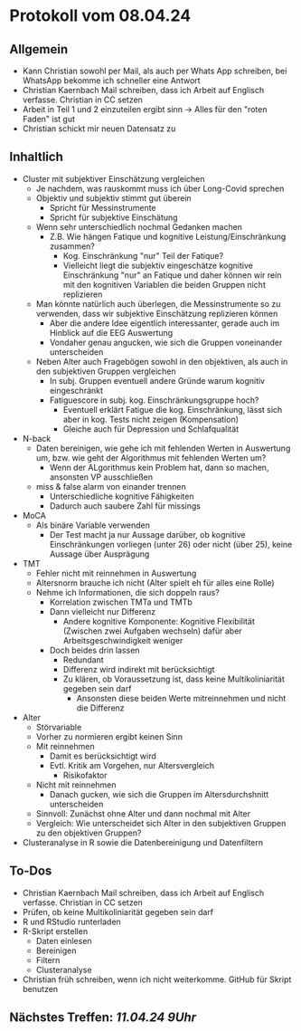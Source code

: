 # Protokoll vom 08.04.24

## Allgemein
- Kann Christian sowohl per Mail, als auch per Whats App schreiben, bei WhatsApp bekomme ich schneller eine Antwort
- Christian Kaernbach Mail schreiben, dass ich Arbeit auf Englisch verfasse. Christian in CC setzen
- Arbeit in Teil 1 und 2 einzuteilen ergibt sinn -> Alles für den "roten Faden" ist gut
- Christian schickt mir neuen Datensatz zu
## Inhaltlich
- Cluster mit subjektiver Einschätzung vergleichen
  - Je nachdem, was rauskommt muss ich über Long-Covid sprechen
  - Objektiv und subjektiv stimmt gut überein
    - Spricht für Messinstrumente
    - Spricht für subjektive Einschätung
  - Wenn sehr unterschiedlich nochmal Gedanken machen
    - Z.B. Wie hängen Fatique und kognitive Leistung/Einschränkung zusammen?
      - Kog. Einschränkung "nur" Teil der Fatique?
      - Vielleicht liegt die subjektiv eingeschätze kognitive Einschränkung "nur" an Fatique und daher können wir rein mit den kognitiven Variablen die beiden Gruppen nicht replizieren
  - Man könnte natürlich auch überlegen, die Messinstrumente so zu verwenden, dass wir subjektive Einschätzung replizieren können
    - Aber die andere Idee eigentlich interessanter, gerade auch im Hinblick auf die EEG Auswertung
    - Vondaher genau angucken, wie sich die Gruppen voneinander unterscheiden
  - Neben Alter auch Fragebögen sowohl in den objektiven, als auch in den subjektiven Gruppen vergleichen
    - In subj. Gruppen eventuell andere Gründe warum kognitiv eingeschränkt
    - Fatiguescore in subj. kog. Einschränkungsgruppe hoch?
      - Eventuell erklärt Fatigue die kog. Einschränkung, lässt sich aber in kog. Tests nicht zeigen (Kompensation)
      - Gleiche auch für Depression und Schlafqualität
- N-back
  - Daten bereinigen, wie gehe ich mit fehlenden Werten in Auswertung um, bzw. wie geht der Algorithmus mit fehlenden Werten um?
    - Wenn der ALgorithmus kein Problem hat, dann so machen, ansonsten VP ausschließen
  - miss & false alarm von einander trennen
    - Unterschiedliche kognitive Fähigkeiten
    - Dadurch auch saubere Zahl für missings
- MoCA
  - Als binäre Variable verwenden
    - Der Test macht ja nur Aussage darüber, ob kognitive Einschränkungen vorliegen (unter 26) oder nicht (über 25), keine Aussage über Ausprägung
- TMT
  - Fehler nicht mit reinnehmen in Auswertung
  - Altersnorm brauche ich nicht (Alter spielt eh für alles eine Rolle)
  - Nehme ich Informationen, die sich doppeln raus?
    - Korrelation zwischen TMTa und TMTb
    - Dann vielleicht nur Differenz
      - Andere kognitive Komponente: Kognitive Flexibilität (Zwischen zwei Aufgaben wechseln) dafür aber Arbeitsgeschwindigkeit weniger
    - Doch beides drin lassen
      - Redundant
      - Differenz wird indirekt mit berücksichtigt
      - Zu klären, ob Voraussetzung ist, dass keine Multikoliniarität gegeben sein darf
        - Ansonsten diese beiden Werte mitreinnehmen und nicht die Differenz
- Alter
  - Störvariable
  - Vorher zu normieren ergibt keinen Sinn
  - Mit reinnehmen
    - Damit es berücksichtigt wird
    - Evtl. Kritik am Vorgehen, nur Altersvergleich
      - Risikofaktor
  - Nicht mit reinnehmen
    - Danach gucken, wie sich die Gruppen im Altersdurchshnitt unterscheiden
  - Sinnvoll: Zunächst ohne Alter und dann nochmal mit Alter
  - Vergleich: Wie unterscheidet sich Alter in den subjektiven Gruppen zu den objektiven Gruppen?
- Clusteranalyse in R sowie die Datenbereinigung und Datenfiltern 
## To-Dos
- Christian Kaernbach Mail schreiben, dass ich Arbeit auf Englisch verfasse. Christian in CC setzen
- Prüfen, ob keine Multikoliniarität gegeben sein darf
- R und RStudio runterladen 
- R-Skript erstellen
  - Daten einlesen
  - Bereinigen
  - Filtern
  - Clusteranalyse
- Christian früh schreiben, wenn ich nicht weiterkomme. GitHub für Skript benutzen
## Nächstes Treffen: *11.04.24 9Uhr*
